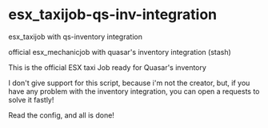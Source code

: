 # esx_taxijob-qs-inv-integration
esx_taxijob with qs-inventory integration

official esx_mechanicjob with quasar's inventory integration (stash)

This is the official ESX taxi Job ready for Quasar's inventory

I don't give support for this script, because i'm not the creator, but, if you have any problem with the inventory integration, you can open a requests to solve it fastly!

Read the config, and all is done!
